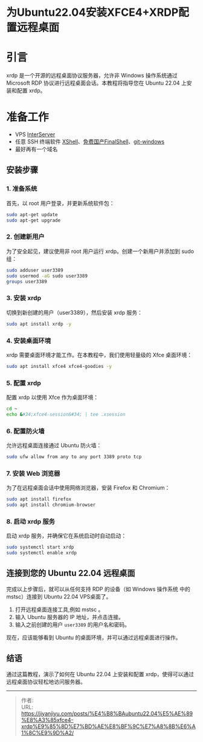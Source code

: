 # 为Ubuntu22.04安装XFCE4&#43;XRDP配置远程桌面


# 引言

xrdp 是一个开源的远程桌面协议服务器，允许非 Windows 操作系统通过 Microsoft RDP 协议进行远程桌面会话。本教程将指导您在 Ubuntu 22.04 上安装和配置 xrdp。


# 准备工作
- VPS [InterServer](https://www.interserver.net/r/938272)
- 任意 SSH 终端软件 [XShell](https://www.xshell.com/zh/free-for-home-school/)、[免费国产FinalShell](http://www.hostbuf.com/t/988.html)、[git-windows](https://git-scm.com/)
- 最好再有一个域名
## 安装步骤

### 1. 准备系统
首先，以 root 用户登录，并更新系统软件包：
```bash
sudo apt-get update
sudo apt-get upgrade
```

### 2. 创建新用户
为了安全起见，建议使用非 root 用户运行 xrdp。创建一个新用户并添加到 sudo 组：
```bash
sudo adduser user3389
sudo usermod -aG sudo user3389
groups user3389
```

### 3. 安装 xrdp
切换到新创建的用户（user3389），然后安装 xrdp 服务：
```bash
sudo apt install xrdp -y
```

### 4. 安装桌面环境
xrdp 需要桌面环境才能工作。在本教程中，我们使用轻量级的 Xfce 桌面环境：
```bash
sudo apt install xfce4 xfce4-goodies -y
```

### 5. 配置 xrdp
配置 xrdp 以使用 Xfce 作为桌面环境：
```bash
cd ~
echo &#34;xfce4-session&#34; | tee .xsession
```

### 6. 配置防火墙
允许远程桌面连接通过 Ubuntu 防火墙：
```bash
sudo ufw allow from any to any port 3389 proto tcp
```

### 7. 安装 Web 浏览器
为了在远程桌面会话中使用网络浏览器，安装 Firefox 和 Chromium：
```bash
sudo apt install firefox
sudo apt install chromium-browser
```

### 8. 启动 xrdp 服务
启动 xrdp 服务，并确保它在系统启动时自动启动：
```bash
sudo systemctl start xrdp
sudo systemctl enable xrdp
```

## 连接到您的 Ubuntu 22.04 远程桌面
完成以上步骤后，就可以从任何支持 RDP 的设备（如 Windows 操作系统 中的 mstsc）连接到 Ubuntu 22.04 VPS桌面了。

1. 打开远程桌面连接工具,例如 mstsc 。
2. 输入 Ubuntu 服务器的 IP 地址，并点击连接。
3. 输入之前创建的用户 `user3389` 的用户名和密码。

现在，应该能够看到 Ubuntu 的桌面环境，并可以通过远程桌面进行操作。

## 结语
通过这篇教程，演示了如何在 Ubuntu 22.04 上安装和配置 xrdp，使得可以通过远程桌面协议轻松地访问服务器。



---

> 作者:   
> URL: https://jiyanjiyu.com/posts/%E4%B8%BAubuntu22.04%E5%AE%89%E8%A3%85xfce4-xrdp%E9%85%8D%E7%BD%AE%E8%BF%9C%E7%A8%8B%E6%A1%8C%E9%9D%A2/  

